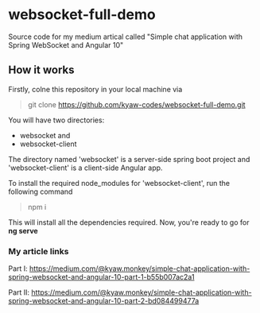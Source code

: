 # websocket-full-demo
Source code for my medium artical called "Simple chat application with Spring WebSocket and Angular 10"

## How it works
Firstly, colne this repository in your local machine via 
> git clone https://github.com/kyaw-codes/websocket-full-demo.git

You will have two directories: 
- websocket and
- websocket-client

The directory named 'websocket' is a server-side spring boot project and 'websocket-client' is a client-side Angular app. 

To install the required node_modules for 'websocket-client', run the following command
> npm i

This will install all the dependencies required. Now, you're ready to go for **ng serve**

### My article links
Part I: 
https://medium.com/@kyaw.monkey/simple-chat-application-with-spring-websocket-and-angular-10-part-1-b55b007ac2a1

Part II: 
https://medium.com/@kyaw.monkey/simple-chat-application-with-spring-websocket-and-angular-10-part-2-bd084499477a
